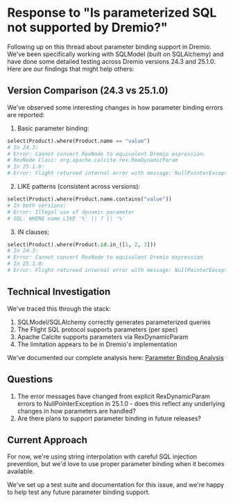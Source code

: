 # Response to "Is parameterized SQL not supported by Dremio?"

Following up on this thread about parameter binding support in Dremio. We've been specifically working with SQLModel (built on SQLAlchemy) and have done some detailed testing across Dremio versions 24.3 and 25.1.0. Here are our findings that might help others:

## Version Comparison (24.3 vs 25.1.0)

We've observed some interesting changes in how parameter binding errors are reported:

1. Basic parameter binding:
```python
select(Product).where(Product.name == "value")
# In 24.3:
# Error: Cannot convert RexNode to equivalent Dremio expression. 
# RexNode Class: org.apache.calcite.rex.RexDynamicParam
# In 25.1.0:
# Error: Flight returned internal error with message: NullPointerException
```

2. LIKE patterns (consistent across versions):
```python
select(Product).where(Product.name.contains("value"))
# In both versions:
# Error: Illegal use of dynamic parameter
# SQL: WHERE name LIKE '%' || ? || '%'
```

3. IN clauses:
```python
select(Product).where(Product.id.in_([1, 2, 3]))
# In 24.3:
# Error: Cannot convert RexNode to equivalent Dremio expression
# In 25.1.0:
# Error: Flight returned internal error with message: NullPointerException
```

## Technical Investigation

We've traced this through the stack:
1. SQLModel/SQLAlchemy correctly generates parameterized queries
2. The Flight SQL protocol supports parameters (per spec)
3. Apache Calcite supports parameters via RexDynamicParam
4. The limitation appears to be in Dremio's implementation

We've documented our complete analysis here:
[Parameter Binding Analysis](https://github.com/serraict/vine-app/tree/main/docs/dremio-parameter-binding)

## Questions

1. The error messages have changed from explicit RexDynamicParam errors to NullPointerException in 25.1.0 - does this reflect any underlying changes in how parameters are handled?
2. Are there plans to support parameter binding in future releases?

## Current Approach

For now, we're using string interpolation with careful SQL injection prevention, but we'd love to use proper parameter binding when it becomes available.

We've set up a test suite and documentation for this issue, and we're happy to help test any future parameter binding support.
